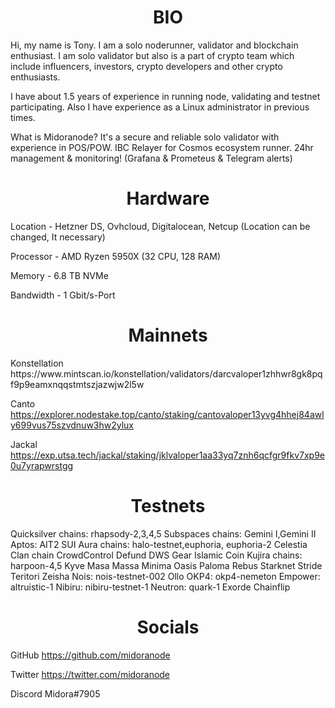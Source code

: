 <h1 align="center">BIO</h1>
<p>Hi, my name is Tony. I am a solo noderunner, validator and blockchain enthusiast. I am solo validator but also is a part of crypto team which include influencers, investors, crypto developers and other crypto enthusiasts.</p>

<p>I have  about 1.5 years of experience in running node, validating and testnet participating. Also I have experience as a Linux administrator in previous times. </p>

<p>What is Midoranode? It's a secure and reliable solo validator with experience in POS/POW. IBC Relayer for Cosmos ecosystem runner. 24hr management & monitoring! (Grafana & Prometeus & Telegram alerts)</p>

<h1 align="center">Hardware</h1>
Location - Hetzner DS, Ovhcloud, Digitalocean, Netcup (Location can be changed, It necessary) 

Processor - AMD Ryzen 5950X (32 CPU, 128 RAM)

Memory - 6.8 TB NVMe

Bandwidth - 1 Gbit/s-Port

<h1 align="center">Mainnets</h1>
Konstellation https://www.mintscan.io/konstellation/validators/darcvaloper1zhhwr8gk8pqf9p9eamxnqqstmtszjazwjw2l5w

Canto https://explorer.nodestake.top/canto/staking/cantovaloper13yvg4hhej84awly699vus75szvdnuw3hw2ylux

Jackal https://exp.utsa.tech/jackal/staking/jklvaloper1aa33yq7znh6qcfgr9fkv7xp9e0u7yrapwrstgg

<h1 align="center">Testnets</h1>

Quicksilver chains: rhapsody-2,3,4,5
Subspaces chains: Gemini I,Gemini II
Aptos: AIT2
SUI
Aura chains: halo-testnet,euphoria, euphoria-2
Celestia
Clan chain
CrowdControl
Defund
DWS
Gear
Islamic Coin
Kujira chains: harpoon-4,5
Kyve
Masa
Massa
Minima
Oasis
Paloma
Rebus
Starknet
Stride
Teritori
Zeisha
Nois: nois-testnet-002
Ollo
OKP4: okp4-nemeton
Empower: altruistic-1
Nibiru: nibiru-testnet-1
Neutron: quark-1
Exorde
Chainflip

<h1 align="center">Socials</h1>

GitHub https://github.com/midoranode

Twitter https://twitter.com/midoranode

Discord Midora#7905






 
 
